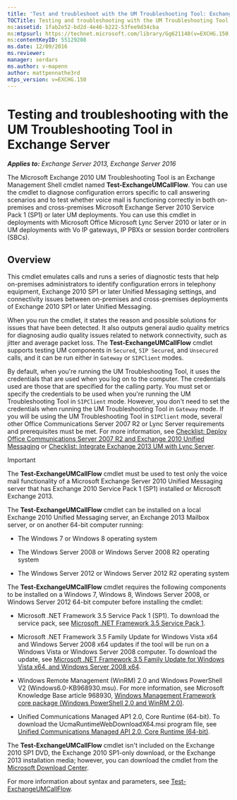 ```yaml
---
title: 'Test and troubleshoot with the UM Troubleshooting Tool: Exchange 2013 Help'
TOCTitle: Testing and troubleshooting with the UM Troubleshooting Tool
ms:assetid: 1fab2e52-bd2d-4e46-b222-53fee9d34cba
ms:mtpsurl: https://technet.microsoft.com/library/Gg621148(v=EXCHG.150)
ms:contentKeyID: 55129208
ms.date: 12/09/2016
ms.reviewer:
manager: serdars
ms.author: v-mapenn
author: mattpennathe3rd
mtps_version: v=EXCHG.150
---
```


# Testing and troubleshooting with the UM Troubleshooting Tool in Exchange Server

_**Applies to:** Exchange Server 2013, Exchange Server 2016_

The Microsoft Exchange 2010 UM Troubleshooting Tool is an Exchange Management Shell cmdlet named **Test-ExchangeUMCallFlow**. You can use the cmdlet to diagnose configuration errors specific to call answering scenarios and to test whether voice mail is functioning correctly in both on-premises and cross-premises Microsoft Exchange Server 2010 Service Pack 1 (SP1) or later UM deployments. You can use this cmdlet in deployments with Microsoft Office Microsoft Lync Server 2010 or later or in UM deployments with Vo IP gateways, IP PBXs or session border controllers (SBCs).

## Overview

This cmdlet emulates calls and runs a series of diagnostic tests that help on-premises administrators to identify configuration errors in telephony equipment, Exchange 2010 SP1 or later Unified Messaging settings, and connectivity issues between on-premises and cross-premises deployments of Exchange 2010 SP1 or later Unified Messaging.

When you run the cmdlet, it states the reason and possible solutions for issues that have been detected. It also outputs general audio quality metrics for diagnosing audio quality issues related to network connectivity, such as jitter and average packet loss. The **Test-ExchangeUMCallFlow** cmdlet supports testing UM components in `Secured`, `SIP Secured`, and `Unsecured` calls, and it can be run either in `Gateway` or `SIPClient` modes.

By default, when you're running the UM Troubleshooting Tool, it uses the credentials that are used when you log on to the computer. The credentials used are those that are specified for the calling party. You must set or specify the credentials to be used when you're running the UM Troubleshooting Tool in `SIPClient` mode. However, you don't need to set the credentials when running the UM Troubleshooting Tool in `Gateway` mode. If you will be using the UM Troubleshooting Tool in `SIPClient` mode, several other Office Communications Server 2007 R2 or Lync Server requirements and prerequisites must be met. For more information, see [Checklist: Deploy Office Communications Server 2007 R2 and Exchange 2010 Unified Messaging](https://go.microsoft.com/fwlink/p/?linkid=311961) or [Checklist: Integrate Exchange 2013 UM with Lync Server](checklist-integrate-exchange-2013-um-with-lync-server-exchange-2013-help.md).

> [!IMPORTANT]
> The <STRONG>Test-ExchangeUMCallFlow</STRONG> cmdlet must be used to test only the voice mail functionality of a Microsoft Exchange Server 2010 Unified Messaging server that has Exchange 2010 Service Pack 1 (SP1) installed or Microsoft Exchange 2013.

The **Test-ExchangeUMCallFlow** cmdlet can be installed on a local Exchange 2010 Unified Messaging server, an Exchange 2013 Mailbox server, or on another 64-bit computer running:

  - The Windows 7 or Windows 8 operating system

  - The Windows Server 2008 or Windows Server 2008 R2 operating system

  - The Windows Server 2012 or Windows Server 2012 R2 operating system

The **Test-ExchangeUMCallFlow** cmdlet requires the following components to be installed on a Windows 7, Windows 8, Windows Server 2008, or Windows Server 2012 64-bit computer before installing the cmdlet:

  - Microsoft .NET Framework 3.5 Service Pack 1 (SP1). To download the service pack, see [Microsoft .NET Framework 3.5 Service Pack 1](https://go.microsoft.com/fwlink/p/?linkid=152380).

  - Microsoft .NET Framework 3.5 Family Update for Windows Vista x64 and Windows Server 2008 x64 updates if the tool will be run on a Windows Vista or Windows Server 2008 computer. To download the update, see [Microsoft .NET Framework 3.5 Family Update for Windows Vista x64, and Windows Server 2008 x64](https://go.microsoft.com/fwlink/p/?linkid=178998).

  - Windows Remote Management (WinRM) 2.0 and Windows PowerShell V2 (Windows6.0-KB968930.msu). For more information, see Microsoft Knowledge Base article 968930, [Windows Management Framework core package (Windows PowerShell 2.0 and WinRM 2.0)](https://go.microsoft.com/fwlink/p/?linkid=3052&kbid=968930).

  - Unified Communications Managed AP1 2.0, Core Runtime (64-bit). To download the UcmaRuntimeWebDownloadX64.msi program file, see [Unified Communications Managed API 2.0, Core Runtime (64-bit)](https://go.microsoft.com/fwlink/p/?linkid=198175).

The **Test-ExchangeUMCallFlow** cmdlet isn't included on the Exchange 2010 SP1 DVD, the Exchange 2010 SP1-only download, or the Exchange 2013 installation media; however, you can download the cmdlet from the [Microsoft Download Center](https://go.microsoft.com/fwlink/p/?linkid=182625).

For more information about syntax and parameters, see [Test-ExchangeUMCallFlow](https://technet.microsoft.com/library/ff630913\(v=exchg.150\)).
